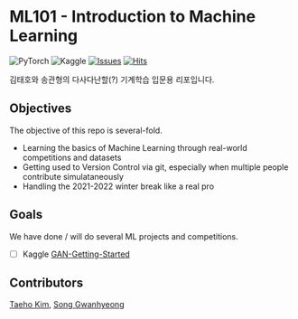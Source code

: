 # ML101 - Introduction to Machine Learning 
![PyTorch](https://img.shields.io/badge/PyTorch-%23EE4C2C.svg?style=for-the-badge&logo=PyTorch&logoColor=white)
![Kaggle](https://img.shields.io/badge/Kaggle-20BEFF?style=for-the-badge&logo=Kaggle&logoColor=white)
[![Issues](https://img.shields.io/github/issues/taehokimmm/ML101.svg)](https://github.com/taehokimmm/ML101/issues?style=flat)
[![Hits](https://hits.seeyoufarm.com/api/count/incr/badge.svg?url=https%3A%2F%2Fgithub.com%2Ftaehokimmm%2FML101&count_bg=%2379C83D&title_bg=%23555555&icon=&icon_color=%23E7E7E7&title=hits&edge_flat=false)](https://hits.seeyoufarm.com)

김태호와 송관형의 다사다난할(?) 기계학습 입문용 리포입니다.  

## Objectives

The objective of this repo is several-fold.  
* Learning the basics of Machine Learning through real-world competitions and datasets
* Getting used to Version Control via git, especially when multiple people contribute simulataneously
* Handling the 2021-2022 winter break like a real pro  


## Goals

We have done / will do several ML projects and competitions.

- [ ] Kaggle [GAN-Getting-Started](https://www.kaggle.com/c/gan-getting-started/overview)


## Contributors
[Taeho Kim](https://github.com/taehokimmm), [Song Gwanhyeong](https://github.com/Isornorphism)
